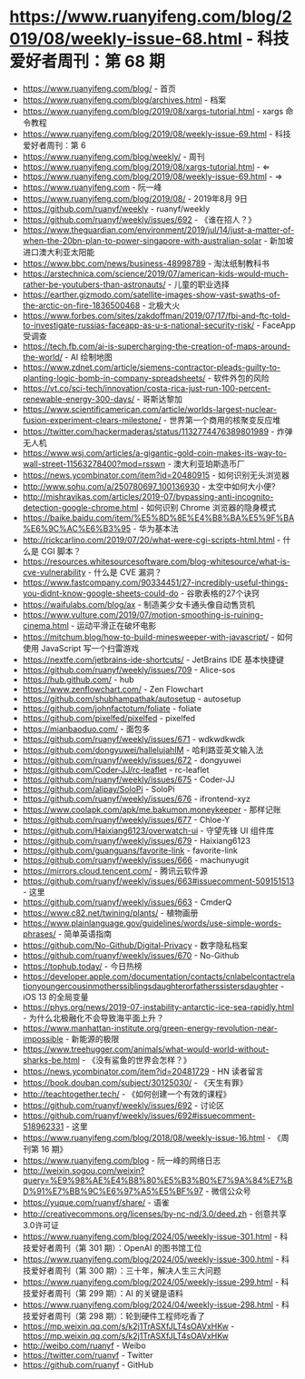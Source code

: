 # https://www.ruanyifeng.com/blog/2019/08/weekly-issue-68.html - 科技爱好者周刊：第 68 期

- https://www.ruanyifeng.com/blog/ - 首页
- https://www.ruanyifeng.com/blog/archives.html - 档案
- https://www.ruanyifeng.com/blog/2019/08/xargs-tutorial.html - xargs 命令教程
- https://www.ruanyifeng.com/blog/2019/08/weekly-issue-69.html - 科技爱好者周刊：第 6
- https://www.ruanyifeng.com/blog/weekly/ - 周刊
- https://www.ruanyifeng.com/blog/2019/08/xargs-tutorial.html - ⇐
- https://www.ruanyifeng.com/blog/2019/08/weekly-issue-69.html - ⇒
- https://www.ruanyifeng.com - 阮一峰
- https://www.ruanyifeng.com/blog/2019/08/ - 2019年8月 9日
- https://github.com/ruanyf/weekly - ruanyf/weekly
- https://github.com/ruanyf/weekly/issues/692 - 《谁在招人？》
- https://www.theguardian.com/environment/2019/jul/14/just-a-matter-of-when-the-20bn-plan-to-power-singapore-with-australian-solar - 新加坡进口澳大利亚太阳能
- https://www.bbc.com/news/business-48998789 - 淘汰纸制教科书
- https://arstechnica.com/science/2019/07/american-kids-would-much-rather-be-youtubers-than-astronauts/ - 儿童的职业选择
- https://earther.gizmodo.com/satellite-images-show-vast-swaths-of-the-arctic-on-fire-1836500468 - 北极大火
- https://www.forbes.com/sites/zakdoffman/2019/07/17/fbi-and-ftc-told-to-investigate-russias-faceapp-as-u-s-national-security-risk/ - FaceApp 受调查
- https://tech.fb.com/ai-is-supercharging-the-creation-of-maps-around-the-world/ - AI 绘制地图
- https://www.zdnet.com/article/siemens-contractor-pleads-guilty-to-planting-logic-bomb-in-company-spreadsheets/ - 软件外包的风险
- https://vt.co/sci-tech/innovation/costa-rica-just-run-100-percent-renewable-energy-300-days/ - 哥斯达黎加
- https://www.scientificamerican.com/article/worlds-largest-nuclear-fusion-experiment-clears-milestone/ - 世界第一个商用的核聚变反应堆
- https://twitter.com/hackermaderas/status/1132774476389801989 - 炸弹无人机
- https://www.wsj.com/articles/a-gigantic-gold-coin-makes-its-way-to-wall-street-11563278400?mod=rsswn - 澳大利亚珀斯造币厂
- https://news.ycombinator.com/item?id=20480915 - 如何识别无头浏览器
- http://www.sohu.com/a/250780697_100136930 - 太空中如何大小便?
- http://mishravikas.com/articles/2019-07/bypassing-anti-incognito-detection-google-chrome.html - 如何识别 Chrome 浏览器的隐身模式
- https://baike.baidu.com/item/%E5%8D%8E%E4%B8%BA%E5%9F%BA%E6%9C%AC%E6%B3%95 - 华为基本法
- http://rickcarlino.com/2019/07/20/what-were-cgi-scripts-html.html - 什么是 CGI 脚本？
- https://resources.whitesourcesoftware.com/blog-whitesource/what-is-cve-vulnerability - 什么是 CVE 漏洞？
- https://www.fastcompany.com/90334451/27-incredibly-useful-things-you-didnt-know-google-sheets-could-do - 谷歌表格的27个诀窍
- https://waifulabs.com/blog/ax - 制造美少女卡通头像自动售货机
- https://www.vulture.com/2019/07/motion-smoothing-is-ruining-cinema.html - 运动平滑正在破坏电影
- https://mitchum.blog/how-to-build-minesweeper-with-javascript/ - 如何使用 JavaScript 写一个扫雷游戏
- https://nextfe.com/jetbrains-ide-shortcuts/ - JetBrains IDE 基本快捷键
- https://github.com/ruanyf/weekly/issues/709 - Alice-sos
- https://hub.github.com/ - hub
- https://www.zenflowchart.com/ - Zen Flowchart
- https://github.com/shubhampathak/autosetup - autosetup
- https://github.com/johnfactotum/foliate - foliate
- https://github.com/pixelfed/pixelfed - pixelfed
- https://mianbaoduo.com/ - 面包多
- https://github.com/ruanyf/weekly/issues/671 - wdkwdkwdk
- https://github.com/dongyuwei/hallelujahIM - 哈利路亚英文输入法
- https://github.com/ruanyf/weekly/issues/672 - dongyuwei
- https://github.com/Coder-JJ/rc-leaflet - rc-leaflet
- https://github.com/ruanyf/weekly/issues/675 - Coder-JJ
- https://github.com/alipay/SoloPi - SoloPi
- https://github.com/ruanyf/weekly/issues/676 - ifrontend-xyz
- https://www.coolapk.com/apk/me.bakumon.moneykeeper - 那样记账
- https://github.com/ruanyf/weekly/issues/677 - Chloe-Y
- https://github.com/Haixiang6123/overwatch-ui - 守望先锋 UI 组件库
- https://github.com/ruanyf/weekly/issues/679 - Haixiang6123
- https://github.com/guanguans/favorite-link - favorite-link
- https://github.com/ruanyf/weekly/issues/666 - machunyugit
- https://mirrors.cloud.tencent.com/ - 腾讯云软件源
- https://github.com/ruanyf/weekly/issues/663#issuecomment-509151513 - 这里
- https://github.com/ruanyf/weekly/issues/663 - CmderQ
- https://www.c82.net/twining/plants/ - 植物画册
- https://www.plainlanguage.gov/guidelines/words/use-simple-words-phrases/ - 简单英语指南
- https://github.com/No-Github/Digital-Privacy - 数字隐私档案
- https://github.com/ruanyf/weekly/issues/670 - No-Github
- https://tophub.today/ - 今日热榜
- https://developer.apple.com/documentation/contacts/cnlabelcontactrelationyoungercousinmotherssiblingsdaughterorfatherssistersdaughter - iOS 13 的全局变量
- https://phys.org/news/2019-07-instability-antarctic-ice-sea-rapidly.html - 为什么北极融化不会导致海平面上升？
- https://www.manhattan-institute.org/green-energy-revolution-near-impossible - 新能源的极限
- https://www.treehugger.com/animals/what-would-world-without-sharks-be.html - 《没有鲨鱼的世界会怎样？》
- https://news.ycombinator.com/item?id=20481729 - HN 读者留言
- https://book.douban.com/subject/30125030/ - 《天生有罪》
- http://teachtogether.tech/ - 《如何创建一个有效的课程》
- https://github.com/ruanyf/weekly/issues/692 - 讨论区
- https://github.com/ruanyf/weekly/issues/692#issuecomment-518962331 - 这里
- https://www.ruanyifeng.com/blog/2018/08/weekly-issue-16.html - 《周刊第 16 期》
- https://www.ruanyifeng.com/blog - 阮一峰的网络日志
- http://weixin.sogou.com/weixin?query=%E9%98%AE%E4%B8%80%E5%B3%B0%E7%9A%84%E7%BD%91%E7%BB%9C%E6%97%A5%E5%BF%97 - 微信公众号
- https://yuque.com/ruanyf/share/ - 语雀
- http://creativecommons.org/licenses/by-nc-nd/3.0/deed.zh - 创意共享3.0许可证
- https://www.ruanyifeng.com/blog/2024/05/weekly-issue-301.html - 科技爱好者周刊（第 301 期）：OpenAI 的图书馆工位
- https://www.ruanyifeng.com/blog/2024/05/weekly-issue-300.html - 科技爱好者周刊（第 300 期）：三十年，解决人生三大问题
- https://www.ruanyifeng.com/blog/2024/05/weekly-issue-299.html - 科技爱好者周刊（第 299 期）：AI 的关键是语料
- https://www.ruanyifeng.com/blog/2024/04/weekly-issue-298.html - 科技爱好者周刊（第 298 期）：轮到硬件工程师吃香了
- https://mp.weixin.qq.com/s/k2j1TrASXfJLT4sOAVxHKw - https://mp.weixin.qq.com/s/k2j1TrASXfJLT4sOAVxHKw
- http://weibo.com/ruanyf - Weibo
- https://twitter.com/ruanyf - Twitter
- https://github.com/ruanyf - GitHub